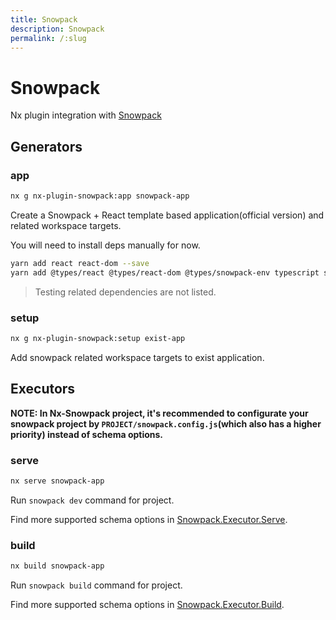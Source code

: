 ```yaml
---
title: Snowpack
description: Snowpack
permalink: /:slug
---
```


# Snowpack

Nx plugin integration with [Snowpack](https://www.snowpack.dev/)

## Generators

### app

```bash
nx g nx-plugin-snowpack:app snowpack-app
```

Create a Snowpack + React template based application(official version) and related workspace targets.

You will need to install deps manually for now.

```bash
yarn add react react-dom --save
yarn add @types/react @types/react-dom @types/snowpack-env typescript snowpack @snowpack/plugin-dotenv @snowpack/plugin-react-refresh @snowpack/plugin-typescript  --save-dev
```

> Testing related dependencies are not listed.

### setup

```bash
nx g nx-plugin-snowpack:setup exist-app
```

Add snowpack related workspace targets to exist application.

## Executors

**NOTE: In Nx-Snowpack project, it's recommended to configurate your snowpack project by `PROJECT/snowpack.config.js`(which also has a higher priority) instead of schema options.**

### serve

```bash
nx serve snowpack-app
```

Run `snowpack dev` command for project.

Find more supported schema options in [Snowpack.Executor.Serve](/packages/nx-plugin-snowpack/src/executors/serve/schema.json).

### build

```bash
nx build snowpack-app
```

Run `snowpack build` command for project.

Find more supported schema options in [Snowpack.Executor.Build](/packages/nx-plugin-snowpack/src/executors/build/schema.json).
